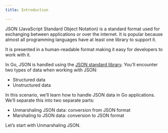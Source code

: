 ```yaml
---
title: Introduction

---
```

<!--Introduction-->

JSON (JavaScript Standard Object Notation) is a standard format used for exchanging between applications or over the internet. It is popular because almost all programming languages have at least one library to support it.

It is presented in a human-readable format making it easy for developers to work with it.

In Go, JSON is handled using the [JSON standard library](https://pkg.go.dev/encoding/json). You’ll encounter two types of data when working with JSON:

- Structured data
- Unstructured data

In this scenario, we’ll learn how to handle JSON data in Go applications. We’ll separate this into two separate parts:

- Unmarshaling JSON data: conversion from JSON format
- Marshaling to JSON data: conversion to JSON format

Let’s start with Unmarshaling JSON.